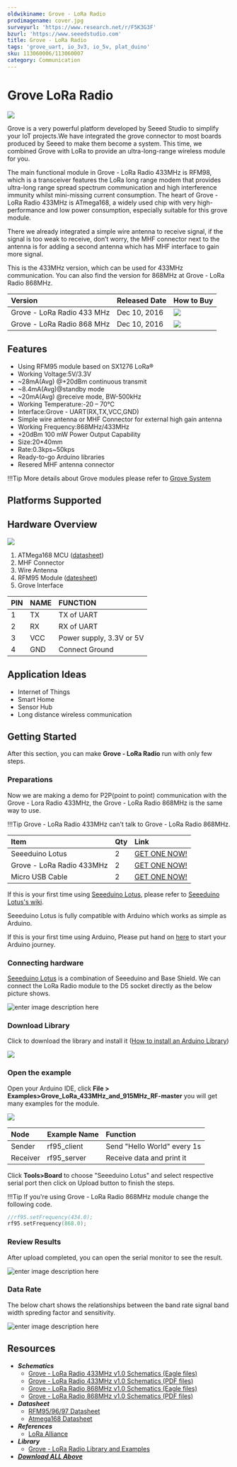 ```yaml
---
oldwikiname: Grove - LoRa Radio
prodimagename: cover.jpg
surveyurl: 'https://www.research.net/r/F5K3G3F'
bzurl: 'https://www.seeedstudio.com'
title: Grove - LoRa Radio
tags: 'grove_uart, io_3v3, io_5v, plat_duino'
sku: 113060006/113060007
category: Communication
---
```


# Grove LoRa Radio

![](https://raw.githubusercontent.com/SeeedDocument/Grove_LoRa_Radio/master/img/cover.jpg)

Grove is a very powerful platform developed by Seeed Studio to simplify your IoT projects.We have integrated the grove connector to most boards produced by Seeed to make them become a system. This time, we combined Grove with LoRa to provide an ultra-long-range wireless module for you.

The main functional module in Grove - LoRa Radio 433MHz is RFM98, which is a transceiver features the LoRa long range modem that provides ultra-long range spread spectrum communication and high interference immunity whilst mini-missing current consumption. The heart of Grove - LoRa Radio 433MHz is ATmega168, a widely used chip with very high-performance and low power consumption, especially suitable for this grove module.

There we already integrated a simple wire antenna to receive signal, if the signal is too weak to receive, don’t worry, the MHF connector next to the antenna is for adding a second antenna which has MHF interface to gain more signal.

This is the 433MHz version, which can be used for 433MHz communication. You can also find the version for 868MHz at Grove - LoRa Radio 868MHz.

| Version | Released Date | How to Buy |
| :--- | :--- | :--- |
| Grove - LoRa Radio 433 MHz | Dec 10, 2016 | [![](https://raw.githubusercontent.com/SeeedDocument/Seeed-WiKi/master/docs/images/get_one_now_small.png)](https://www.seeedstudio.com/Grove-LoRa-Radio-433MHz-p-2777.html) |
| Grove - LoRa Radio 868 MHz | Dec 10, 2016 | [![](https://raw.githubusercontent.com/SeeedDocument/Seeed-WiKi/master/docs/images/get_one_now_small.png)](https://www.seeedstudio.com/Grove-LoRa-Radio-868MHz-p-2776.html) |

## Features

* Using RFM95 module based on SX1276 LoRa®
* Working Voltage:5V/3.3V
* ~28mA\(Avg\) @+20dBm continuous transmit
* ~8.4mA\(Avg\)@standby mode
* ~20mA\(Avg\) @receive mode, BW-500kHz
* Working Temperature:-20 – 70℃
* Interface:Grove - UART\(RX,TX,VCC,GND\)
* Simple wire antenna or MHF Connector for external high gain antenna
* Working Frequency:868MHz/433MHz
* +20dBm 100 mW Power Output Capability
* Size:20\*40mm
* Rate:0.3kps~50kps
* Ready-to-go Arduino libraries
* Resered MHF antenna connector

!!!Tip More details about Grove modules please refer to [Grove System](http://wiki.seeed.cc/Grove_System/)

## Platforms Supported

## Hardware Overview

![](https://raw.githubusercontent.com/SeeedDocument/Grove_LoRa_Radio/master/img/hardware.png)

1. ATMega168 MCU \([datasheet](https://github.com/SeeedDocument/Grove_LoRa_Radio/blob/master/res/Atmel-2545-8-bit-AVR-Microcontroller-ATmega48-88-168_Datasheet.pdf)\)
2. MHF Connector
3. Wire Antenna
4. RFM95 Module \([datesheet](https://github.com/SeeedDocument/Grove_LoRa_Radio/blob/master/res/RFM95_96_97_98_DataSheet.pdf)\)
5. Grove Interface

| PIN | NAME | FUNCTION |
| :--- | :--- | :--- |
| 1 | TX | TX of UART |
| 2 | RX | RX of UART |
| 3 | VCC | Power supply, 3.3V or 5V |
| 4 | GND | Connect Ground |

## Application Ideas

* Internet of Things
* Smart Home
* Sensor Hub
* Long distance wireless communication

## Getting Started

After this section, you can make **Grove - LoRa Radio** run with only few steps.

### Preparations

Now we are making a demo for P2P\(point to point\) communication with the Grove - Lora Radio 433MHz, the Grove - LoRa Radio 868MHz is the same way to use.

!!!Tip Grove - LoRa Radio 433MHz can't talk to Grove - LoRa Radio 868MHz.

| Item | Qty | Link |
| :--- | :--- | :--- |
| Seeeduino Lotus | 2 | [GET ONE NOW!](https://www.seeedstudio.com/Seeeduino-Lotus-ATMega328-Board-with-Grove-Interface-p-1942.html) |
| Grove - LoRa Radio 433MHz | 2 | [GET ONE NOW!](https://www.seeedstudio.com/Grove-LoRa-Radio-433MHz-p-2777.html) |
| Micro USB Cable | 2 | [GET ONE NOW!](https://www.seeedstudio.com/Micro-USB-Cable-48cm-p-1475.html) |

If this is your first time using [Seeeduino Lotus](https://www.seeedstudio.com/Seeeduino-Lotus-ATMega328-Board-with-Grove-Interface-p-1942.html), please refer to [Seeeduino Lotus's wiki](http://www.seeedstudio.com/wiki/Seeeduino_Lotus_v1.0).

Seeeduino Lotus is fully compatible with Arduino which works as simple as Arduino.

If this is your first time using Arduino, Please put hand on [here](http://arduino.cc) to start your Arduino journey.

### Connecting hardware

[Seeeduino Lotus](https://www.seeedstudio.com/Seeeduino-Lotus-ATMega328-Board-with-Grove-Interface-p-1942.html) is a combination of Seeeduino and Base Shield. We can connect the LoRa Radio module to the D5 socket directly as the below picture shows.

![enter image description here](https://raw.githubusercontent.com/SeeedDocument/Grove_LoRa_Radio/master/img/demo.jpg)

### Download Library

Click to download the library and install it \([How to install an Arduino Library](http://wiki.seeed.cc/How_to_install_Arduino_Library/)\)

[![](https://raw.githubusercontent.com/SeeedDocument/Grove_LoRa_Radio/master/img/library.png)](https://github.com/Seeed-Studio/Grove_LoRa_433MHz_and_915MHz_RF/archive/master.zip)

### Open the example

Open your Arduino IDE, click **File &gt; Examples&gt;Grove\_LoRa\_433MHz\_and\_915MHz\_RF-master** you will get many examples for the module.

![](https://raw.githubusercontent.com/SeeedDocument/Grove_LoRa_Radio/master/img/library_2.png)

| Node | Example Name | Function |
| :--- | :--- | :--- |
| Sender | rf95\_client | Send "Hello World" every 1s |
| Receiver | rf95\_server | Receive data and print it |

Click **Tools&gt;Board** to choose "Seeeduino Lotus" and select respective serial port then click on Upload button to finish the steps.

!!!Tip If you're using Grove - LoRa Radio 868MHz module change the following code.

```c
//rf95.setFrequency(434.0);
rf95.setFrequency(868.0);
```

### Review Results

After upload completed, you can open the serial monitor to see the result.

![enter image description here](https://raw.githubusercontent.com/SeeedDocument/Grove_LoRa_Radio/master/img/result.jpg)

### Data Rate

The below chart shows the relationships between the band rate signal band width spreding factor and sensitivity.

![enter image description here](https://raw.githubusercontent.com/SeeedDocument/Grove_LoRa_Radio/master/img/DateRate.png)

## Resources

* _**Schematics**_
  * [Grove - LoRa Radio 433MHz v1.0 Schematics \(Eagle files\)](https://github.com/SeeedDocument/Grove_LoRa_Radio/blob/master/res/433_eagle.zip)
  * [Grove - LoRa Radio 433MHz v1.0 Schematics \(PDF files\)](https://github.com/SeeedDocument/Grove_LoRa_Radio/blob/master/res/433_sch.pdf)
  * [Grove - LoRa Radio 868MHz v1.0 Schematics \(Eagle files\)](https://github.com/SeeedDocument/Grove_LoRa_Radio/blob/master/res/868_eagle.zip)
  * [Grove - LoRa Radio 868MHz v1.0 Schematics \(PDF files\)](https://github.com/SeeedDocument/Grove_LoRa_Radio/blob/master/res/868_sch.pdf)
* _**Datasheet**_
  * [RFM95/96/97 Datasheet](https://github.com/SeeedDocument/Grove_LoRa_Radio/blob/master/res/RFM95_96_97_98_DataSheet.pdf)
  * [Atmega168 Datasheet](https://github.com/SeeedDocument/Grove_LoRa_Radio/blob/master/res/Atmel-2545-8-bit-AVR-Microcontroller-ATmega48-88-168_Datasheet.pdf)
* _**References**_
  * [LoRa Alliance](https://www.lora-alliance.org/)
* _**Library**_
  * [Grove - LoRa Radio Library and Examples](https://github.com/Seeed-Studio/Grove_LoRa_433MHz_and_915MHz_RF/)
* [_**Download ALL Above**_](https://github.com/SeeedDocument/Grove_LoRa_Radio/blob/master/res/res.zip)

